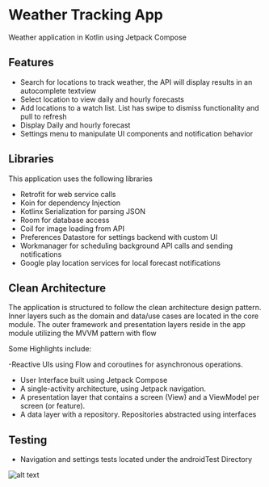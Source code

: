 # Weather Tracking App
Weather application in Kotlin using Jetpack Compose

## Features
- Search for locations to track weather, the API will display results in an autocomplete textview
- Select location to view daily and hourly forecasts
- Add locations to a watch list. List has swipe to dismiss functionality and pull to refresh
- Display Daily and hourly forecast
- Settings menu to manipulate UI components and notification behavior

## Libraries
This application uses the following libraries
- Retrofit for web service calls
- Koin for dependency Injection
- Kotlinx Serialization for parsing JSON
- Room for database access
- Coil for image loading from API
- Preferences Datastore for settings backend with custom UI
- Workmanager for scheduling background API calls and sending notifications
- Google play location services for local forecast notifications


## Clean Architecture

The application is structured to follow the clean architecture design pattern. Inner layers such as
the domain and data/use cases are located in the core module.
The outer framework and presentation layers reside in the app module utilizing the MVVM pattern with flow

Some Highlights include:

-Reactive UIs using Flow and coroutines for asynchronous operations.
- User Interface built using Jetpack Compose
- A single-activity architecture, using Jetpack navigation.
- A presentation layer that contains a screen (View) and a ViewModel per screen (or feature).
- A data layer with a repository. Repositories abstracted using interfaces

## Testing
- Navigation and settings tests located under the androidTest Directory 


![alt text](https://play-lh.googleusercontent.com/2uEutGCYAEupu4gfrGQVRahFyWgGdRiuxXjTheIHn4s52OMiVkrT3mALI23zgu98y14=w2560-h1440-rwg)


